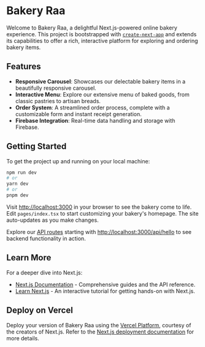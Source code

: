 
# Bakery Raa

Welcome to Bakery Raa, a delightful Next.js-powered online bakery experience. This project is bootstrapped with [`create-next-app`](https://github.com/vercel/next.js/tree/canary/packages/create-next-app) and extends its capabilities to offer a rich, interactive platform for exploring and ordering bakery items.

## Features

- **Responsive Carousel**: Showcases our delectable bakery items in a beautifully responsive carousel.
- **Interactive Menu**: Explore our extensive menu of baked goods, from classic pastries to artisan breads.
- **Order System**: A streamlined order process, complete with a customizable form and instant receipt generation.
- **Firebase Integration**: Real-time data handling and storage with Firebase.

## Getting Started

To get the project up and running on your local machine:

```bash
npm run dev
# or
yarn dev
# or
pnpm dev
```

Visit [http://localhost:3000](http://localhost:3000) in your browser to see the bakery come to life. Edit `pages/index.tsx` to start customizing your bakery's homepage. The site auto-updates as you make changes.

Explore our [API routes](https://nextjs.org/docs/api-routes/introduction) starting with [http://localhost:3000/api/hello](http://localhost:3000/api/hello) to see backend functionality in action.

## Learn More

For a deeper dive into Next.js:

- [Next.js Documentation](https://nextjs.org/docs) - Comprehensive guides and the API reference.
- [Learn Next.js](https://nextjs.org/learn) - An interactive tutorial for getting hands-on with Next.js.

## Deploy on Vercel

Deploy your version of Bakery Raa using the [Vercel Platform](https://vercel.com/new?utm_medium=default-template&filter=next.js&utm_source=create-next-app&utm_campaign=create-next-app-readme), courtesy of the creators of Next.js. Refer to the [Next.js deployment documentation](https://nextjs.org/docs/deployment) for more details.
